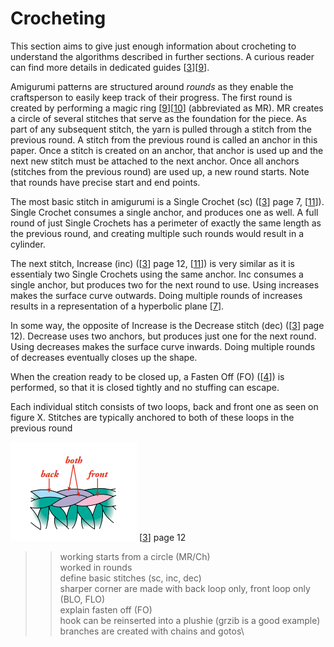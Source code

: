 # Crocheting

This section aims to give just enough information about crocheting to understand the algorithms described in further sections. A curious reader can find more details in dedicated guides [[3]][[9]].

Amigurumi patterns are structured around *rounds* as they enable the craftsperson to easily keep track of their progress. The first round is created by performing a magic ring [[9]][[10]] (abbreviated as MR). MR creates a circle of several stitches that serve as the foundation for the piece. As part of any subsequent stitch, the yarn is pulled through a stitch from the previous round. A stitch from the previous round is called an anchor in this paper. Once a stitch is created on an anchor, that anchor is used up and the next new stitch must be attached to the next anchor. Once all anchors (stitches from the previous round) are used up, a new round starts. Note that rounds have precise start and end points.

The most basic stitch in amigurumi is a Single Crochet (sc) ([[3]] page 7, [[11]]). Single Crochet consumes a single anchor, and produces one as well. A full round of just Single Crochets has a perimeter of exactly the same length as the previous round, and creating multiple such rounds would result in a cylinder.

The next stitch, Increase (inc) ([[3]] page 12, [[11]]) is very similar as it is essentialy two Single Crochets using the same anchor. Inc consumes a single anchor, but produces two for the next round to use. Using increases makes the surface curve outwards. Doing multiple rounds of increases results in a representation of a hyperbolic plane [[7]].

In some way, the opposite of Increase is the Decrease stitch (dec) ([[3]] page 12). Decrease uses two anchors, but produces just one for the next round. Using decreases makes the surface curve inwards. Doing multiple rounds of decreases eventually closes up the shape.

When the creation ready to be closed up, a Fasten Off (FO) ([[4]]) is performed, so that it is closed tightly and no stuffing can escape.

Each individual stitch consists of two loops, back and front one as seen on figure X. Stitches are typically anchored to both of these loops in the previous round

![alt text](images/image.png)
[[3]] page 12

>> working starts from a circle (MR/Ch)\
>> worked in rounds\
>> define basic stitches (sc, inc, dec)\
> sharper corner are made with back loop only, front loop only (BLO, FLO)\
>> explain fasten off (FO)\
> hook can be reinserted into a plushie (grzib is a good example)\
> branches are created with chains and gotos\

[3]: https://www.montana.edu/extension/blaine/4-h/4h_documents/CrochetMadeEasy.pdf
[4]: https://crochettoplay.com/how-to-fasten-off-in-amigurumi/
[7]: https://mathvis.academic.wlu.edu/2016/06/15/crocheted-hyperbolic-planes/
[9]: https://www.tinycurl.co/how-to-amigurumi-crochet/#stitches
[10]: https://www.youtube.com/watch?v=P2b0j2xBd6I
[11]: https://www.youtube.com/watch?v=GyjDd5tAhdU